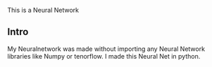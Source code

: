 This is a Neural Network

## Intro ##
My Neuralnetwork was made without importing any Neural Network libraries like Numpy or tenorflow. I
made this Neural Net in python.